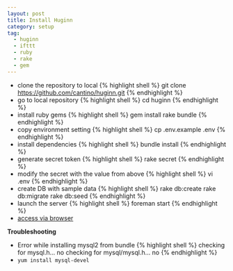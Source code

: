 ```yaml
---
layout: post
title: Install Huginn
category: setup
tag:
  - huginn
  - ifttt
  - ruby
  - rake
  - gem
---
```


* clone the repository to local
{% highlight shell %}
git clone https://github.com/cantino/huginn.git
{% endhighlight %}
* go to local repository
{% highlight shell %}
cd huginn
{% endhighlight %}
* install ruby gems
{% highlight shell %}
gem install rake bundle
{% endhighlight %}
* copy environment setting
{% highlight shell %}
cp .env.example .env
{% endhighlight %}
* install dependencies
{% highlight shell %}
bundle install
{% endhighlight %}
* generate secret token
{% highlight shell %}
rake secret
{% endhighlight %}
* modify the secret with the value from above
{% highlight shell %}
vi .env
{% endhighlight %}
* create DB with sample data
{% highlight shell %}
rake db:create
rake db:migrate
rake db:seed
{% endhighlight %}
* launch the server
{% highlight shell %}
foreman start
{% endhighlight %}
* [access via browser](http://localhost:5000)

**Troubleshooting**

- Error while installing mysql2 from bundle
{% highlight shell %}
checking for mysql.h... no
checking for mysql/mysql.h... no
{% endhighlight %}
- `yum install mysql-devel`